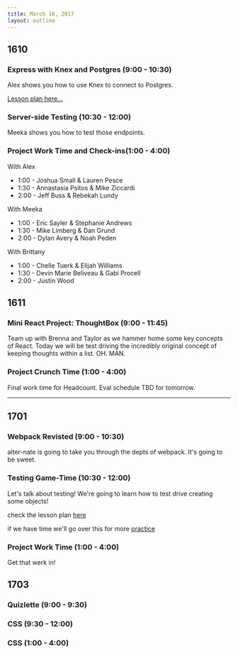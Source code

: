 ```yaml
---
title: March 16, 2017
layout: outline
---
```


## 1610

###  Express with Knex and Postgres (9:00 - 10:30)
Alex shows you how to use Knex to connect to Postgres.

[Lesson plan here...](http://frontend.turing.io/lessons/express-with-knex.html)

### Server-side Testing (10:30 - 12:00)
Meeka shows you how to test those endpoints.

### Project Work Time and Check-ins(1:00 - 4:00)

With Alex

* 1:00 - Joshua Small & Lauren Pesce
* 1:30 - Annastasia Psitos & Mike Ziccardi
* 2:00 - Jeff Buss & Rebekah Lundy

With Meeka

* 1:00 - Eric Sayler & Stephanie Andrews
* 1:30 - Mike Limberg & Dan Grund
* 2:00 - Dylan Avery & Noah Peden

With Brittany

* 1:00 - Chelle Tuerk & Elijah Williams
* 1:30 - Devin Marie Beliveau & Gabi Procell
* 2:00 - Justin Wood

## 1611

### Mini React Project: ThoughtBox  (9:00 - 11:45)  

Team up with Brenna and Taylor as we hammer home some key concepts of React. Today we will be test driving the incredibly original concept of keeping thoughts within a list. OH. MAN.

### Project Crunch Time (1:00 - 4:00)

Final work time for Headcount. Eval schedule TBD for tomorrow.

-----------------------------------------------

## 1701

### Webpack Revisted (9:00 - 10:30)

alter-nate is going to take you through the depts of webpack. It's going to be sweet.

### Testing Game-Time (10:30 - 12:00)

Let's talk about testing! We're going to learn how to test drive creating some objects!

check the lesson plan [here](http://frontend.turing.io/lessons/TDD.html)

if we have time we'll go over this for more [practice](http://frontend.turing.io/lessons/adventures-of-blocky.html)

### Project Work Time (1:00 - 4:00)

Get that werk in!

## 1703

### Quizlette (9:00 - 9:30)

### CSS (9:30 - 12:00)

### CSS (1:00 - 4:00)
